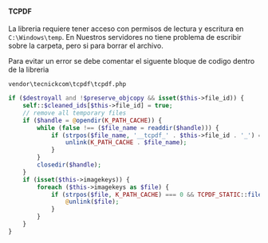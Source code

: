 #### TCPDF

La libreria requiere tener acceso con permisos de lectura y escritura en `C:\Windows\temp`.
En Nuestros servidores no tiene problema de escribir sobre la carpeta, pero si para borrar el archivo.

Para evitar un error se debe comentar el siguente bloque de codigo dentro de la libreria

`vendor\tecnickcom\tcpdf\tcpdf.php`

```php
if ($destroyall and !$preserve_objcopy && isset($this->file_id)) {
    self::$cleaned_ids[$this->file_id] = true;
    // remove all temporary files
    if ($handle = @opendir(K_PATH_CACHE)) {
        while (false !== ($file_name = readdir($handle))) {
            if (strpos($file_name, '__tcpdf_' . $this->file_id . '_') === 0) {
                unlink(K_PATH_CACHE . $file_name);
            }
        }
        closedir($handle);
    }
    if (isset($this->imagekeys)) {
        foreach ($this->imagekeys as $file) {
            if (strpos($file, K_PATH_CACHE) === 0 && TCPDF_STATIC::file_exists($file)) {
                @unlink($file);
            }
        }
    }
} 
```